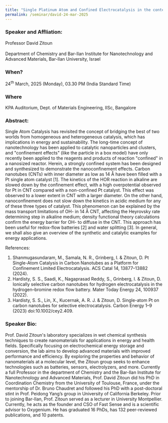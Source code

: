 ```yaml
---
title: "Single Platinum Atom and Confined Electrocatalysis in the context of Energy Storage (24/03/25)"
permalink: /seminar/david-24-mar-2025
---
```

### Speaker and Affliation:
Professor David Zitoun<br>         
Department of Chemistry and Bar-Ilan Institute for Nanotechnology and Advanced Materials, Bar-Ilan University, Israel

### When?
24<sup>th</sup> March, 2025 (Monday), 03.30 PM (India Standard Time)

### Where
KPA Auditorium, Dept. of Materials Engineering, IISc, Bangalore

### Abstract:  

Single Atom Catalysis has revisited the concept of bridging the best of two worlds from homogeneous and heterogeneous catalysis, which has implications in energy and sustainability. The long-time concept of nanotechnology has been applied to catalytic nanoparticles and clusters, and "confinement effects" (like the particle in a box model) have only recently been applied to the reagents and products of reaction "confined" in a nanosized reactor. Herein, a strongly confined system has been designed and synthesized to demonstrate the nanoconfinement effects. Carbon nanotubes (CNTs) with inner diameter as low as 14 Å have been filled with a Pt single atom catalyst [1]. The kinetics of the HOR reaction in alkaline are slowed down by the confinement effect, with a high overpotential observed for Pt in CNT compared with a non-confined Pt catalyst. This effect was observed to a lower extent in CNT with a larger diameter. On the other hand, nanoconfinement does not slow down the kinetics in acidic medium for any of these three types of catalyst. This phenomenon can be explained by the mass transport limitations of OH- in 14 Å CNT, affecting the Heyrovsky rate determining step in alkaline medium; density functional theory calculations confirm the energy barrier for OH- to diffuse in the CNT. This approach has been useful for redox-flow batteries [2] and water splitting [3]. In general, we shall also give an overview of the synthetic and catalytic examples for energy applications.

References:
1. Shanmugasundaram, M., Samala, N. R., Grinberg, I. & Zitoun, D. Pt Single-Atom Catalysis in Carbon Nanotubes as a Platform for Confinement Limited Electrocatalysis. ACS Catal 14, 13877–13882 (2024).
2. Hardisty, S. S., Saadi, K., Nagaprasad Reddy, S., Grinberg, I. & Zitoun, D. Ionically selective carbon nanotubes for hydrogen electrocatalysis in the hydrogen–bromine redox flow battery. Mater Today Energy 24, 100937 (2022).
3. Hardisty, S. S., Lin, X., Kucernak, A. R. J. & Zitoun, D. Single-atom Pt on carbon nanotubes for selective electrocatalysis. Carbon Energy 1–9 (2023) doi:10.1002/cey2.409.

### Speaker Bio:

Prof. David Zitoun's laboratory specializes in wet chemical synthesis techniques to create nanomaterials for applications in energy and health fields. Specifically focusing on electrochemical energy storage and conversion, the lab aims to develop advanced materials with improved performance and efficiency. By exploring the properties and behavior of nanomaterials at a molecular level, the Zitoun group seeks to enhance technologies such as batteries, sensors, electrolyzers, and more. Currently a full Professor in the department of Chemistry and the Bar-Ilan Institute for Nanotechnology and Advanced Materials, Prof. David Zitoun did his PhD in Coordination Chemistry from the University of Toulouse, France, under the mentorship of Dr. Bruno Chaudret and followed his PhD with a post-doctoral stint in Prof. Peidong Yang’s group in University of California Berkeley. Prior to joining Bar-Ilan, Prof. Zitoun served as a lecturer in University Montpellier. Currently, he acts as the founder and CSO of Fast Sense and is a scientific advisor to Oxygenium. He has graduated 16 PhDs, has 132 peer-reviewed publications, and 10 patents.
